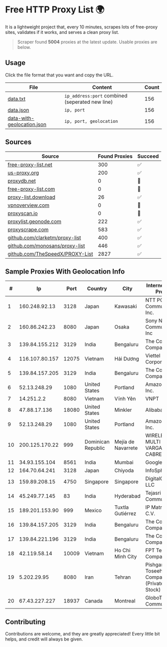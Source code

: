 
# Free HTTP Proxy List 🌍

It is a lightweight project that, every 10 minutes, scrapes lots of free-proxy sites, validates if it works, and serves a clean proxy list.


> Scraper found **5004** proxies at the latest update. Usable proxies are below.

## Usage

Click the file format that you want and copy the URL.


|File|Content|Count|
|----|-------|-----|
|[data.txt](https://raw.githubusercontent.com/themiralay/Proxy-List-World/master/data.txt)|`ip_address:port` combined (seperated new line)|156|
|[data.json](https://raw.githubusercontent.com/themiralay/Proxy-List-World/master/data.json)|`ip, port`|156|
|[data-with-geolocation.json](https://raw.githubusercontent.com/themiralay/Proxy-List-World/master/data-with-geolocation.json)|`ip, port, geolocation`|156|

## Sources

|Source|Found Proxies|Succeed|
|------|-------------|-------|
|[free-proxy-list.net](https://free-proxy-list.net)|300|✅|
|[us-proxy.org](https://www.us-proxy.org)|200|✅|
|[proxydb.net](http://proxydb.net)|0|🚫|
|[free-proxy-list.com](https://free-proxy-list.com/?page=&port=&type%5B%5D=http&type%5B%5D=https&up_time=0&search=Search)|0|🚫|
|[proxy-list.download](https://www.proxy-list.download/HTTP)|26|✅|
|[vpnoverview.com](https://vpnoverview.com/privacy/anonymous-browsing/free-proxy-servers)|0|🚫|
|[proxyscan.io](https://www.proxyscan.io)|0|🚫|
|[proxylist.geonode.com](https://proxylist.geonode.com/api/proxy-list?limit=300&page=1&sort_by=lastChecked&sort_type=desc&protocols=http,https)|222|✅|
|[proxyscrape.com](https://api.proxyscrape.com/v2/?request=displayproxies&protocol=http&timeout=10000&country=all&ssl=all&anonymity=all)|583|✅|
|[github.com/clarketm/proxy-list](https://raw.githubusercontent.com/clarketm/proxy-list/master/proxy-list-raw.txt)|400|✅|
|[github.com/monosans/proxy-list](https://raw.githubusercontent.com/monosans/proxy-list/main/proxies/http.txt)|446|✅|
|[github.com/TheSpeedX/PROXY-List](https://raw.githubusercontent.com/TheSpeedX/PROXY-List/master/http.txt)|2827|✅|


## Sample Proxies With Geolocation Info

|#|Ip|Port|Country|City|Internet Service Provider|
|-|--|----|-------|----|-------------------------|
|1|160.248.92.13|3128|Japan|Kawasaki|NTT PC Communications, Inc.|
|2|160.86.242.23|8080|Japan|Osaka|Sony Network Communications Inc|
|3|139.84.155.212|3129|India|Bengaluru|The Constant Company, LLC|
|4|116.107.80.157|12075|Vietnam|Hải Dương|Viettel Corporation|
|5|139.84.157.205|3129|India|Bengaluru|The Constant Company, LLC|
|6|52.13.248.29|1080|United States|Portland|Amazon.com, Inc.|
|7|14.251.2.2|8080|Vietnam|Vĩnh Yên|VNPT|
|8|47.88.17.136|18080|United States|Minkler|Alibaba.com LLC|
|9|52.13.248.29|1080|United States|Portland|Amazon.com, Inc.|
|10|200.125.170.22|999|Dominican Republic|Mejía de Navarrete|WIRELESS MULTI SERVICE VARGAS CABRERA, S. R. L|
|11|34.93.155.104|8561|India|Mumbai|Google LLC|
|12|164.70.64.241|3128|Japan|Chiyoda|InfoSphere|
|13|159.89.208.15|4750|Singapore|Singapore|DigitalOcean, LLC|
|14|45.249.77.145|83|India|Hyderabad|Tejasri Communications|
|15|189.201.153.90|999|Mexico|Tuxtla Gutiérrez|IP Matrix, S.A. de C.V.|
|16|139.84.157.205|3129|India|Bengaluru|The Constant Company, LLC|
|17|139.84.221.196|3129|India|Bengaluru|The Constant Company, LLC|
|18|42.119.58.14|10009|Vietnam|Ho Chi Minh City|FPT Telecom Company|
|19|5.202.29.95|8080|Iran|Tehran|Pishgaman Toseeh Ertebatat Company (Private Joint Stock)|
|20|67.43.227.227|18937|Canada|Montreal|GloboTech Communications|



## Contributing

Contributions are welcome, and they are greatly appreciated! Every
little bit helps, and credit will always be given.

